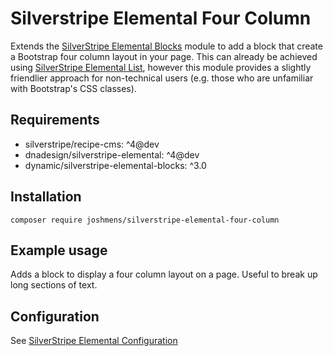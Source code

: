 # Silverstripe Elemental Four Column

Extends the [SilverStripe Elemental Blocks](https://github.com/dynamic/silverstripe-elemental-blocks) module to add a block that create a Bootstrap four column layout in your page. This can already be achieved using [SilverStripe Elemental List](https://github.com/dnadesign/silverstripe-elemental-list), however this module provides a slightly friendlier approach for non-technical users (e.g. those who are unfamiliar with Bootstrap's CSS classes).

## Requirements

-   silverstripe/recipe-cms: ^4@dev
-   dnadesign/silverstripe-elemental: ^4@dev
-   dynamic/silverstripe-elemental-blocks: ^3.0

## Installation

`composer require joshmens/silverstripe-elemental-four-column`

## Example usage

Adds a block to display a four column layout on a page. Useful to break up long sections of text.

## Configuration

See [SilverStripe Elemental Configuration](https://github.com/dnadesign/silverstripe-elemental#configuration)
